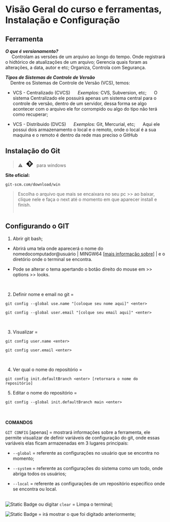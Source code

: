 # Visão Geral do curso e ferramentas, Instalação e Configuração
## Ferramenta

***O que é versionamento?***<br>
&nbsp;&nbsp;&nbsp;&nbsp; Controlam as versões de um arquivo ao longo do tempo. Onde registrará o hidtórico de atualizações de um arquivo; Gerencia quais foram as alterações, a data, autor e etc; Organiza, Controla com Segurança.

***Tipos de Sistemas de Controle de Versão***<br>
&nbsp;&nbsp;&nbsp;&nbsp;Dentre os Sistemas de Controle de Versão (VCS), temos:
* VCS - Centralizado (CVCS)
&nbsp;&nbsp;&nbsp;&nbsp; *Exemplos:* CVS, Subversion, etc;
&nbsp;&nbsp;&nbsp;&nbsp; O sistema Centralizado ele possuirá apenas um sistema central para o controle de versão, dentro de um servidor, dessa forma se algo acontecer com o arquivo ele for corrompido ou algo do tipo não terá como recuperar;

* VCS - Distribuido (DVCS)
&nbsp;&nbsp;&nbsp;&nbsp; *Exemplos:* Git, Mercurial, etc;
&nbsp;&nbsp;&nbsp;&nbsp; Aqui ele possui dois armazenamento o local e o remoto, onde o local é a sua maquina e o remoto é dentro da rede mas preciso o GitHub

## Instalação do Git
>⚠️ &nbsp; <svg role="img" viewBox="0 0 24 24" xmlns="http://www.w3.org/2000/svg" height="20" width="20"><title>Git for Windows</title><path d="M11.976.0003a1.541 1.541 0 0 0-1.0928.4526L8.707 2.6287l2.7604 2.7604c.6417-.2166 1.377-.0715 1.8882.4399.514.5145.6583 1.2563.4362 1.9l.9101.9102 3.2768-3.2764L13.0684.4529A1.5394 1.5394 0 0 0 11.976.0003ZM7.638 3.698 5.926 5.4101l4.9095 4.9095c.1535.1536.332.267.5217.3423V8.831a1.8198 1.8198 0 0 1-.6024-.4011c-.5441-.5437-.6749-1.3422-.3958-2.0104Zm10.916 2.24-3.2765 3.2764 1.1743 1.1747c.6436-.2217 1.3862-.0782 1.9001.4366.7185.7183.7185 1.8823 0 2.6008-.7186.7187-1.8823.7187-2.6012 0-.5402-.5407-.674-1.3344-.4003-2l-1.1427-1.1423-.588.588c-.6036.604-.6036 1.5829 0 2.1865l4.9935 4.993 4.9342-4.9342c.6035-.6038.6035-1.5829 0-2.1865zM5.34 5.9956.4528 10.8825c-.6037.604-.6037 1.5828 0 2.1864l4.8395 4.8396 4.8873-4.8873c.6035-.6038.6035-1.5828 0-2.1865zm7.5293 2.9497v1.4986c.0516-.04.1048-.077.1522-.1243l.611-.611zm-1.5121 4.2224c-.2317.072-.4514.1927-.6349.376-1.6323 1.6325-3.2647 3.2649-4.8971 4.8972l5.1065 5.1062c.6033.6035 1.582.6035 2.1861 0l4.8967-4.8968-5.1065-5.1065c-.012-.012-.0264-.0202-.0387-.0317v1.9618a1.854 1.854 0 0 1 .4863.3477c.7183.7182.7183 1.8819 0 2.6012-.7185.7182-1.883.7182-2.6008 0-.7184-.7193-.7184-1.883 0-2.6012a1.8406 1.8406 0 0 1 .6024-.4012z"/></svg> &nbsp; para windows

**Site oficial:**



`git-scm.com/download/win`

> Escolha o arquivo que mais se encaixara no seu pc >> ao baixar, clique nele e faça o next até o momento em que aparecer install e finish. <br><br>

## Configurando o GIT


1. Abrir git bash;

* Abrirá uma tela onde aparecerá o nome do nomedocomputador@usuário | MINGW64 \[[mais informação sobre](https://www.google.com/search?q=mingw64+no+bash+do+git+o+que+%C3%A9&oq=mingw64+no+bash+do+git+o+que+%C3%A9&gs_lcrp=EgZjaHJvbWUyBggAEEUYOTIHCAEQABjvBTIHCAIQABjvBTIHCAMQABjvBTIHCAQQABjvBTIKCAUQABiiBBiJBdIBCjE4NjQ5ajBqMTWoAgiwAgE&sourceid=chrome&ie=UTF-8)] | e o diretório onde o terminal se encontra.

* Pode se alterar o tema apertando o botão direito do mouse em >> options >> looks.

<br>

2. Definir nome e email no git = 

`git config --global use.name "[coloque seu nome aqui]" <enter>`

`git config --global user.email "[colque seu email aqui]" <enter>`

<br>

3. Visualizar = 

`git config user.name <enter>`

`git config user.email <enter>`

<br> 

4. Ver qual o nome do repositório = 

`git config init.defaultBranch <enter> [retornara o nome do repositório]`


5. Editar o nome do repositório =

`git config --global init.defaultBranch main <enter>`

<br><br>
**COMANDOS**

`GIT CONFIG` [apenas] = mostrará informações sobre a ferramenta, ele permite visualizar de definir variáveis de configuração do git, onde essas variáveis elas ficam armazenadas em 3 lugares principais:

* `--global` = referente as configurações no usuário que se encontra no momento;

* `--system` = referente as configurações do sistema como um todo, onde abriga todos os usuários;

* `--local` = referente as configurações de um repositório especifico onde se encontra ou local.
<br><br>

![Static Badge](https://img.shields.io/badge/CRTL_%2B_L-black) ou digitar `clear`
 = Limpa o terminal;

![Static Badge](https://img.shields.io/badge/_%E2%87%A7_-black)
 = irá mostrar o que foi digitado anteriormente;

